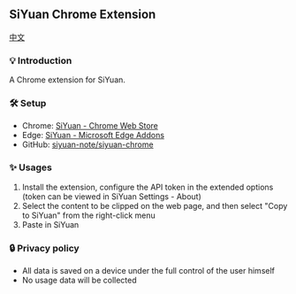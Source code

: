## SiYuan Chrome Extension 

[中文](https://github.com/siyuan-note/siyuan-chrome/blob/main/README_zh_CN.md)

### 💡 Introduction

A Chrome extension for SiYuan.

### 🛠️ Setup

* Chrome: [SiYuan - Chrome Web Store](https://chrome.google.com/webstore/detail/siyuan/hkcgjbeblifaincobbcfiffbpgoafepk)
* Edge: [SiYuan - Microsoft Edge Addons](https://microsoftedge.microsoft.com/addons/detail/siyuan/lclhdlhleinlppggbbgimbekofanbkcf)
* GitHub: [siyuan-note/siyuan-chrome](https://github.com/siyuan-note/siyuan-chrome)

### ✨  Usages

1. Install the extension, configure the API token in the extended options (token can be viewed in SiYuan Settings - About)
2. Select the content to be clipped on the web page, and then select "Copy to SiYuan" from the right-click menu
3. Paste in SiYuan

### 🔒 Privacy policy

* All data is saved on a device under the full control of the user himself
* No usage data will be collected
